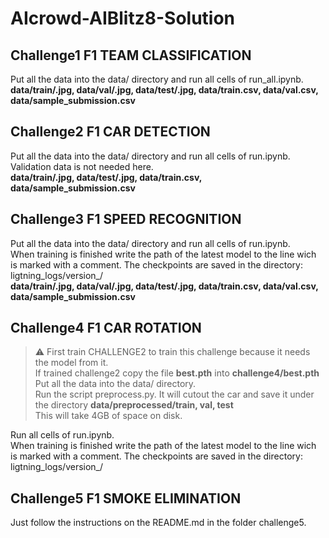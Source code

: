 # AIcrowd-AIBlitz8-Solution

## Challenge1 F1 TEAM CLASSIFICATION<br>
Put all the data into the data/ directory and run all cells of run_all.ipynb.<br>
**data/train/.jpg, data/val/.jpg, data/test/.jpg, data/train.csv, data/val.csv, data/sample_submission.csv**

## Challenge2 F1 CAR DETECTION<br>
Put all the data into the data/ directory and run all cells of run.ipynb.<br>
Validation data is not needed here.<br>
**data/train/.jpg, data/test/.jpg, data/train.csv, data/sample_submission.csv**

## Challenge3 F1 SPEED RECOGNITION<br>
Put all the data into the data/ directory and run all cells of run.ipynb.<br>
When training is finished write the path of the latest model to the line wich is marked with a comment. The checkpoints are saved in the directory: ligtning_logs/version_/<br>
**data/train/.jpg, data/val/.jpg, data/test/.jpg, data/train.csv, data/val.csv, data/sample_submission.csv**

## Challenge4 F1 CAR ROTATION<br>
> :warning: First train CHALLENGE2 to train this challenge because it needs the model from it.<br>
> If trained challenge2 copy the file **best.pth** into **challenge4/best.pth**<br>
> Put all the data into the data/ directory.<br>
> Run the script preprocess.py. It will cutout the car and save it under the directory **data/preprocessed/train, val, test**<br>
> This will take 4GB of space on disk.

Run all cells of run.ipynb.<br>
When training is finished write the path of the latest model to the line wich is marked with a comment. The checkpoints are saved in the directory: ligtning_logs/version_/<br>

## Challenge5 F1 SMOKE ELIMINATION<br>
Just follow the instructions on the README.md in the folder challenge5.
